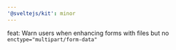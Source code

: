 ```yaml
---
'@sveltejs/kit': minor
---
```


feat: Warn users when enhancing forms with files but no `enctype="multipart/form-data"`
